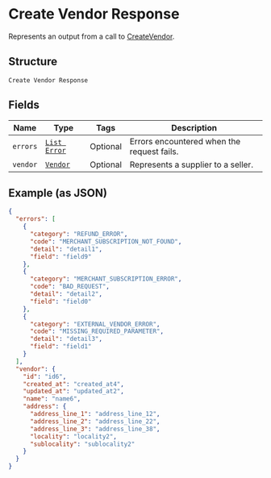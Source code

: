 
# Create Vendor Response

Represents an output from a call to [CreateVendor](../../doc/api/vendors.md#create-vendor).

## Structure

`Create Vendor Response`

## Fields

| Name | Type | Tags | Description |
|  --- | --- | --- | --- |
| `errors` | [`List Error`](../../doc/models/error.md) | Optional | Errors encountered when the request fails. |
| `vendor` | [`Vendor`](../../doc/models/vendor.md) | Optional | Represents a supplier to a seller. |

## Example (as JSON)

```json
{
  "errors": [
    {
      "category": "REFUND_ERROR",
      "code": "MERCHANT_SUBSCRIPTION_NOT_FOUND",
      "detail": "detail1",
      "field": "field9"
    },
    {
      "category": "MERCHANT_SUBSCRIPTION_ERROR",
      "code": "BAD_REQUEST",
      "detail": "detail2",
      "field": "field0"
    },
    {
      "category": "EXTERNAL_VENDOR_ERROR",
      "code": "MISSING_REQUIRED_PARAMETER",
      "detail": "detail3",
      "field": "field1"
    }
  ],
  "vendor": {
    "id": "id6",
    "created_at": "created_at4",
    "updated_at": "updated_at2",
    "name": "name6",
    "address": {
      "address_line_1": "address_line_12",
      "address_line_2": "address_line_22",
      "address_line_3": "address_line_38",
      "locality": "locality2",
      "sublocality": "sublocality2"
    }
  }
}
```

